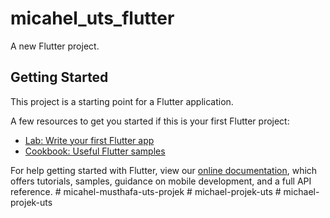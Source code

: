 # micahel_uts_flutter

A new Flutter project.

## Getting Started

This project is a starting point for a Flutter application.

A few resources to get you started if this is your first Flutter project:

- [Lab: Write your first Flutter app](https://flutter.dev/docs/get-started/codelab)
- [Cookbook: Useful Flutter samples](https://flutter.dev/docs/cookbook)

For help getting started with Flutter, view our
[online documentation](https://flutter.dev/docs), which offers tutorials,
samples, guidance on mobile development, and a full API reference.
#   m i c a h e l - m u s t h a f a - u t s - p r o j e k  
 #   m i c h a e l - p r o j e k - u t s  
 #   m i c h a e l - p r o j e k - u t s  
 